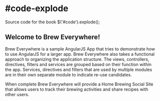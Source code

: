#code-explode
============

Source code for the book $('#code').explode();

## Welcome to Brew Everywhere!

Brew Everywhere is a sample AngularJS App that tries to demonstrate how to use AngularJS for a larger app. Brew Everywhere also takes a functional approach to organizing the application structure. The views, controllers, directives, filters and services are grouped based on their function within the app. Services, directives and filters that are used by multiple modules are in their own separate module to indicate re-use candidates.

When complete Brew Everywhere will provide a Home Brewing Social Site that allows users to track their brewing activities and share recipes with other users.